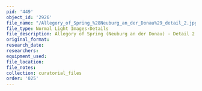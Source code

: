 ```yaml
---
pid: '449'
object_id: '2926'
file_name: "/Allegory_of_Spring_%28Neuburg_an_der_Donau%29_detail_2.jpg"
file_type: Normal Light Images›Details
file_description: Allegory of Spring (Neuburg an der Donau) - Detail 2
original_format:
research_date:
researchers:
equipment_used:
file_location:
file_notes:
collection: curatorial_files
order: '025'
---
```

